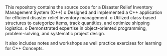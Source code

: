 This repository  contains the source code for a Disaster Relief Inventory Management System (C++)
o	Designed and implemented a C++ application for efficient disaster relief inventory management.
o	Utilized class-based structures to categorize items, track quantities, and optimize shipping logistics.
o	Demonstrated expertise in object-oriented programming, problem-solving, and systematic project design.

It also includes notes and workshops as well practice exercises for learning for C++ Concepts.
